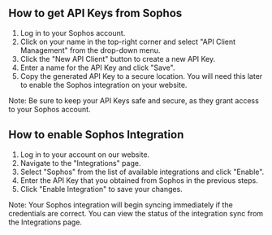 ## How to get API Keys from Sophos

1. Log in to your Sophos account.
2. Click on your name in the top-right corner and select "API Client Management" from the drop-down menu.
3. Click the "New API Client" button to create a new API Key.
4. Enter a name for the API Key and click "Save".
5. Copy the generated API Key to a secure location. You will need this later to enable the Sophos integration on your website.

Note: Be sure to keep your API Keys safe and secure, as they grant access to your Sophos account.

## How to enable Sophos Integration

1. Log in to your account on our website.
2. Navigate to the "Integrations" page.
3. Select "Sophos" from the list of available integrations and click "Enable".
4. Enter the API Key that you obtained from Sophos in the previous steps.
5. Click "Enable Integration" to save your changes.

Note: Your Sophos integration will begin syncing immediately if the credentials are correct. You can view the status of the integration sync from the Integrations page.
